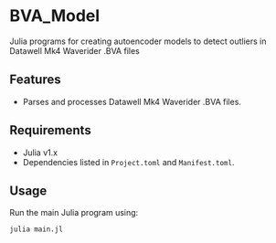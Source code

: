 # BVA_Model
Julia programs for creating autoencoder models to detect outliers in Datawell Mk4 Waverider .BVA files

## Features
- Parses and processes Datawell Mk4 Waverider .BVA files.

## Requirements
- Julia v1.x
- Dependencies listed in `Project.toml` and `Manifest.toml`.

## Usage
Run the main Julia program using:
```bash
julia main.jl

